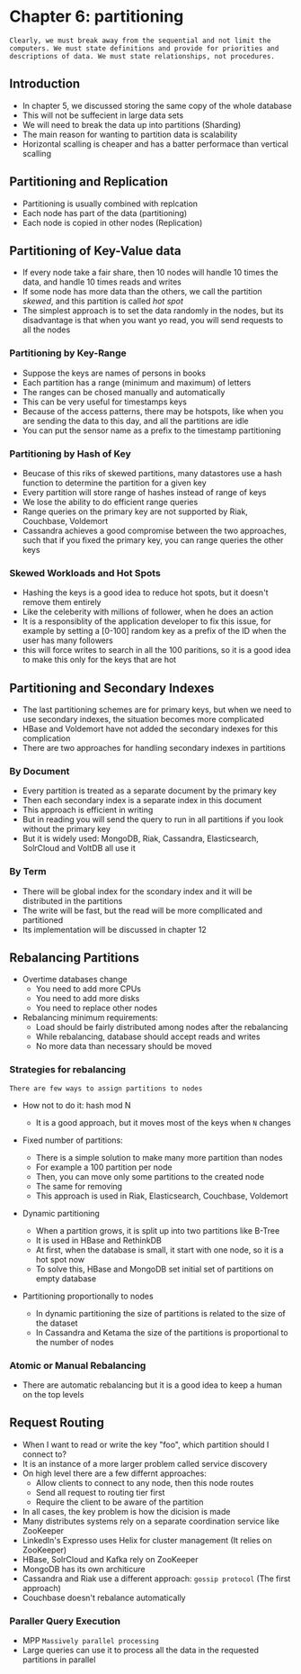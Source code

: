 # Chapter 6: partitioning

    Clearly, we must break away from the sequential and not limit the computers. We must state definitions and provide for priorities and descriptions of data. We must state relationships, not procedures.

## Introduction

- In chapter 5, we discussed storing the same copy of the whole database
- This will not be suffecient in large data sets
- We will need to break the data up into partitions (Sharding)
- The main reason for wanting to partition data is scalability
- Horizontal scalling is cheaper and has a batter performace than vertical scalling

## Partitioning and Replication

- Partitioning is usually combined with replcation
- Each node has part of the data (partitioning)
- Each node is copied in other nodes (Replication)

## Partitioning of Key-Value data

- If every node take a fair share, then 10 nodes will handle 10 times the data, and handle 10 times reads and writes
- If some node has more data than the others, we call the partition *skewed*, and this partition is called *hot spot*
- The simplest approach is to set the data randomly in the nodes, but its disadvantage is that when you want yo read, you will send requests to all the nodes

### Partitioning by Key-Range

- Suppose the keys are names of persons in books
- Each partition has a range (minimum and maximum) of letters
- The ranges can be chosed manually and automatically
- This can be very useful for timestamps keys
- Because of the access patterns, there may be hotspots, like when you are sending the data to this day, and all the partitions are idle
- You can put the sensor name as a prefix to the timestamp partitioning

### Partitioning by Hash of Key

- Beucase of this riks of skewed partitions, many datastores use a hash function to determine the partition for a given key
- Every partition will store range of hashes instead of range of keys
- We lose the ability to do efficient range queries
- Range queries on the primary key are not supported by Riak, Couchbase, Voldemort
- Cassandra achieves a good compromise between the two approaches, such that if you fixed the primary key, you can range queries the other keys

### Skewed Workloads and Hot Spots

- Hashing the keys is a good idea to reduce hot spots, but it doesn't remove them entirely
- Like the celeberity with millions of follower, when he does an action
- It is a responsiblity of the application developer to fix this issue, for example by setting a [0-100] random key as a prefix of the ID when the user has many followers
- this will force writes to search in all the 100 paritions, so it is a good idea to make this only for the keys that are hot

## Partitioning and Secondary Indexes

- The last partitioning schemes are for primary keys, but when we need to use secondary indexes, the situation becomes more complicated
- HBase and Voldemort have not added the secondary indexes for this complication
- There are two approaches for handling secondary indexes in partitions

### By Document

- Every partition is treated as a separate document by the primary key
- Then each secondary index is a separate index in this document
- This approach is efficient in writing
- But in reading you will send the query to run in all partitions if you look without the primary key
- But it is widely used: MongoDB, Riak, Cassandra, Elasticsearch, SolrCloud and VoltDB all use it

### By Term

- There will be global index for the scondary index and it will be distributed in the partitions
- The write will be fast, but the read will be more compllicated and partitioned
- Its implementation will be discussed in chapter 12

## Rebalancing Partitions

- Overtime databases change
  - You need to add more CPUs
  - You need to add more disks
  - You need to replace other nodes
- Rebalancing minimum requirements:
  - Load should be fairly distributed among nodes after the rebalancing
  - While rebalancing, database should accept reads and writes
  - No more data than necessary should be moved

### Strategies for rebalancing

    There are few ways to assign partitions to nodes

- How not to do it: hash mod N
  - It is a good approach, but it moves most of the keys when `N` changes

- Fixed number of partitions:
  - There is a simple solution to make many more partition than nodes
  - For example a 100 partition per node
  - Then, you can move only some partitions to the created node
  - The same for removing
  - This approach is used in Riak, Elasticsearch, Couchbase, Voldemort

- Dynamic partitioning
  - When a partition grows, it is split up into two partitions like B-Tree
  - It is used in HBase and RethinkDB
  - At first, when the database is small, it start with one node, so it is a hot spot now
  - To solve this, HBase and MongoDB set initial set of partitions on empty database

- Partitioning proportionally to nodes
  - In dynamic partitioning the size of partitions is related to the size of the dataset
  - In Cassandra and Ketama the size of the partitions is proportional to the number of nodes

### Atomic or Manual Rebalancing

- There are automatic rebalancing but it is a good idea to keep a human on the top levels

## Request Routing

- When I want to read or write the key "foo", which partition should I connect to?
- It is an instance of a more larger problem called service discovery
- On high level there are a few differnt approaches:
  - Allow clients to connect to any node, then this node routes
  - Send all request to routing tier first
  - Require the client to be aware of the partition
- In all cases, the key problem is how the dicision is made
- Many distributes systems rely on a separate coordination service like ZooKeeper
- LinkedIn's Expresso uses Helix for cluster management (It relies on ZooKeeper)
- HBase, SolrCloud and Kafka rely on ZooKeeper
- MongoDB has its own architicure
- Cassandra and Riak use a different approach: `gossip protocol` (The first approach)
- Couchbase doesn't rebalance automatically

### Paraller Query Execution

- MPP `Massively parallel processing`
- Large queries can use it to process all the data in the requested partitions in parallel
